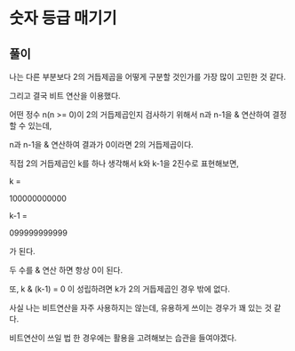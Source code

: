 # 숫자 등급 매기기

## 풀이

나는 다른 부분보다 2의 거듭제곱을 어떻게 구분할 것인가를 가장 많이 고민한 것 같다.

그리고 결국 비트 연산을 이용했다.

어떤 정수 n(n >= 0)이 2의 거듭제곱인지 검사하기 위해서 n과 n-1을 & 연산하여 결정할 수 있는데,

n과 n-1을 & 연산하여 결과가 0이라면 2의 거듭제곱이다.

직접 2의 거듭제곱인 k를 하나 생각해서 k와 k-1을 2진수로 표현해보면,

k =

100000000000 

k-1 =

099999999999

가 된다.

두 수를 & 연산 하면 항상 0이 된다.
 
또, k & (k-1) = 0 이 성립하려면 k가 2의 거듭제곱인 경우 밖에 없다.

사실 나는 비트연산을 자주 사용하지는 않는데, 유용하게 쓰이는 경우가 꽤 있는 것 같다.
 
비트연산이 쓰일 법 한 경우에는 활용을 고려해보는 습관을 들여야겠다.